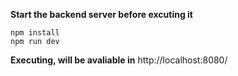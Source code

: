 **Start the backend server before excuting it**

```
npm install
npm run dev
```

**Executing, will be avaliable in**
http://localhost:8080/
